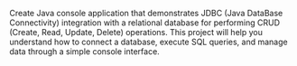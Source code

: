 Create Java console application that demonstrates JDBC (Java DataBase
Connectivity) integration with a relational database for performing CRUD
(Create, Read, Update, Delete) operations. This project will help you understand
how to connect a database, execute SQL queries, and manage data through a
simple console interface.
